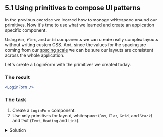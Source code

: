## 5.1 Using primitives to compose UI patterns

In the previous exercise we learned how to manage whitespace around our primitives. Now it's time to use what we learned and create an application specific component.

Using `Box`, `Flex`, and `Grid` components we can create really complex layouts without writing custom CSS. And, since the values for the spacing are coming from our [spacing scale](https://cdds.netlify.com/styleguide/#/Foundation?id=spacing) we can be sure our layouts are consistent across the whole application.

Let's create a LoginForm with the primitives we created today.

### The result

```jsx
<LoginForm />
```

### The task

1. Create a `LoginForm` component.
2. Use only primitives for layout, whitespace (`Box`, `Flex`, `Grid`, and `Stack`) and text (`Text`, `Heading` and `Link`).

<details>
 <summary>Solution</summary>

```js {"file": "final/LoginForm.js", "static": true}
```

</details>
